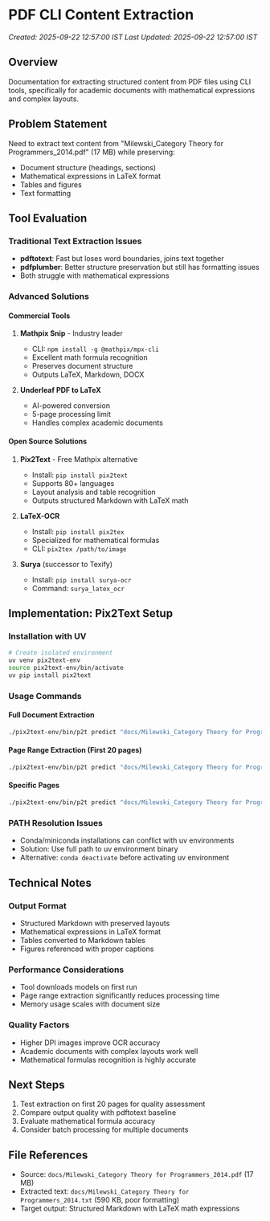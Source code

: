 # PDF CLI Content Extraction
*Created: 2025-09-22 12:57:00 IST*
*Last Updated: 2025-09-22 12:57:00 IST*

## Overview
Documentation for extracting structured content from PDF files using CLI tools, specifically for academic documents with mathematical expressions and complex layouts.

## Problem Statement
Need to extract text content from "Milewski_Category Theory for Programmers_2014.pdf" (17 MB) while preserving:
- Document structure (headings, sections)
- Mathematical expressions in LaTeX format  
- Tables and figures
- Text formatting

## Tool Evaluation

### Traditional Text Extraction Issues
- **pdftotext**: Fast but loses word boundaries, joins text together
- **pdfplumber**: Better structure preservation but still has formatting issues
- Both struggle with mathematical expressions

### Advanced Solutions

#### Commercial Tools
1. **Mathpix Snip** - Industry leader
   - CLI: `npm install -g @mathpix/mpx-cli`
   - Excellent math formula recognition
   - Preserves document structure
   - Outputs LaTeX, Markdown, DOCX

2. **Underleaf PDF to LaTeX**
   - AI-powered conversion
   - 5-page processing limit
   - Handles complex academic documents

#### Open Source Solutions
1. **Pix2Text** - Free Mathpix alternative
   - Install: `pip install pix2text`
   - Supports 80+ languages
   - Layout analysis and table recognition
   - Outputs structured Markdown with LaTeX math

2. **LaTeX-OCR** 
   - Install: `pip install pix2tex`
   - Specialized for mathematical formulas
   - CLI: `pix2tex /path/to/image`

3. **Surya** (successor to Texify)
   - Install: `pip install surya-ocr`
   - Command: `surya_latex_ocr`

## Implementation: Pix2Text Setup

### Installation with UV
```bash
# Create isolated environment
uv venv pix2text-env
source pix2text-env/bin/activate
uv pip install pix2text
```

### Usage Commands

#### Full Document Extraction
```bash
./pix2text-env/bin/p2t predict "docs/Milewski_Category Theory for Programmers_2014.pdf" -o category_theory_extracted.md
```

#### Page Range Extraction (First 20 pages)
```bash
./pix2text-env/bin/p2t predict "docs/Milewski_Category Theory for Programmers_2014.pdf" --page-numbers "1-20" -o category_theory_first20.md
```

#### Specific Pages
```bash
./pix2text-env/bin/p2t predict "docs/Milewski_Category Theory for Programmers_2014.pdf" --page-numbers "1,3,5-10,15-20" -o category_theory_selected.md
```

### PATH Resolution Issues
- Conda/miniconda installations can conflict with uv environments
- Solution: Use full path to uv environment binary
- Alternative: `conda deactivate` before activating uv environment

## Technical Notes

### Output Format
- Structured Markdown with preserved layouts
- Mathematical expressions in LaTeX format
- Tables converted to Markdown tables
- Figures referenced with proper captions

### Performance Considerations  
- Tool downloads models on first run
- Page range extraction significantly reduces processing time
- Memory usage scales with document size

### Quality Factors
- Higher DPI images improve OCR accuracy
- Academic documents with complex layouts work well
- Mathematical formulas recognition is highly accurate

## Next Steps
1. Test extraction on first 20 pages for quality assessment
2. Compare output quality with pdftotext baseline
3. Evaluate mathematical formula accuracy
4. Consider batch processing for multiple documents

## File References
- Source: `docs/Milewski_Category Theory for Programmers_2014.pdf` (17 MB)
- Extracted text: `docs/Milewski_Category Theory for Programmers_2014.txt` (590 KB, poor formatting)
- Target output: Structured Markdown with LaTeX math expressions
